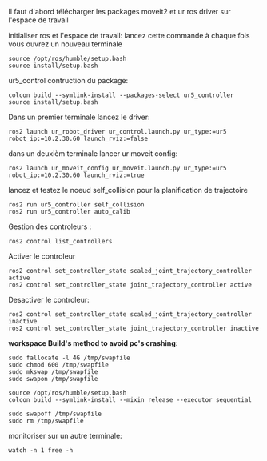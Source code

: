 
Il faut d'abord télécharger les packages moveit2 et ur ros driver sur l'espace de travail

initialiser ros et l'espace de travail:
lancez cette commande à chaque fois vous ouvrez un nouveau terminale

    source /opt/ros/humble/setup.bash
    source install/setup.bash

ur5_control contruction du package:

    colcon build --symlink-install --packages-select ur5_controller
    source install/setup.bash


 Dans un premier terminale lancez le driver:

    ros2 launch ur_robot_driver ur_control.launch.py ur_type:=ur5 robot_ip:=10.2.30.60 launch_rviz:=false

dans un deuxièm terminale lancer ur moveit config:

    ros2 launch ur_moveit_config ur_moveit.launch.py ur_type:=ur5 robot_ip:=10.2.30.60 launch_rviz:=true




lancez et testez le noeud self_collision pour la planification de trajectoire

    ros2 run ur5_controller self_collision 
    ros2 run ur5_controller auto_calib

Gestion des controleurs :

    ros2 control list_controllers

Activer le controleur

    ros2 control set_controller_state scaled_joint_trajectory_controller active
    ros2 control set_controller_state joint_trajectory_controller active

Desactiver le controleur:

    ros2 control set_controller_state scaled_joint_trajectory_controller inactive
    ros2 control set_controller_state joint_trajectory_controller inactive



**workspace Build's method to avoid pc's crashing:**


    sudo fallocate -l 4G /tmp/swapfile
    sudo chmod 600 /tmp/swapfile
    sudo mkswap /tmp/swapfile
    sudo swapon /tmp/swapfile

    source /opt/ros/humble/setup.bash
    colcon build --symlink-install --mixin release --executor sequential

    sudo swapoff /tmp/swapfile
    sudo rm /tmp/swapfile

monitoriser sur un autre terminale:

    watch -n 1 free -h


